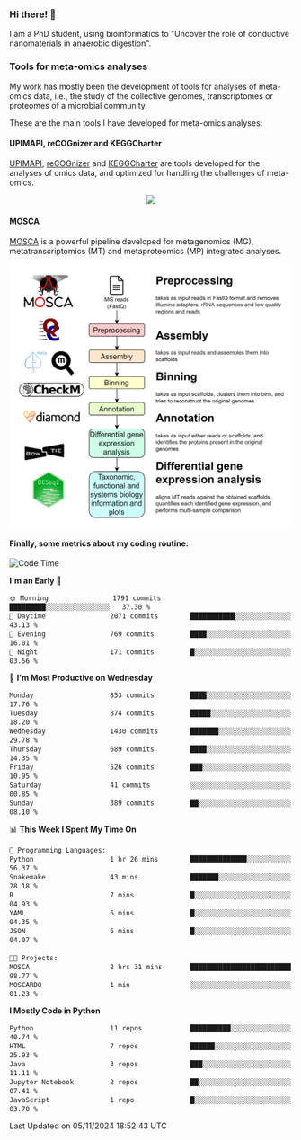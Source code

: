 ### Hi there! 👋

I am a PhD student, using bioinformatics to "Uncover the role of conductive nanomaterials in anaerobic digestion".

### Tools for meta-omics analyses

My work has mostly been the development of tools for analyses of meta-omics data, i.e., the study of the collective genomes, transcriptomes or proteomes of a microbial community.

These are the main tools I have developed for meta-omics analyses:

#### UPIMAPI, reCOGnizer and KEGGCharter

[UPIMAPI](https://github.com/iquasere/UPIMAPI), [reCOGnizer](https://github.com/iquasere/reCOGnizer) and [KEGGCharter](https://github.com/iquasere/KEGGCharter) are tools developed for the analyses of omics data, and optimized for handling the challenges of meta-omics.

<p align="center">
    <img src="assets/annotation_paper.png">
</p>

#### MOSCA

[MOSCA](https://github.com/iquasere/MOSCA) is a powerful pipeline developed for metagenomics (MG), metatranscriptomics (MT) and metaproteomics (MP) integrated analyses.

<p align="center">
    <img src="assets/mosca_workflow.png" align="center" width="700">
</p>


#### Finally, some metrics about my coding routine:

<!--START_SECTION:waka-->
![Code Time](http://img.shields.io/badge/Code%20Time-874%20hrs%204%20mins-blue)

**I'm an Early 🐤** 

```text
🌞 Morning                1791 commits        █████████░░░░░░░░░░░░░░░░   37.30 % 
🌆 Daytime                2071 commits        ███████████░░░░░░░░░░░░░░   43.13 % 
🌃 Evening                769 commits         ████░░░░░░░░░░░░░░░░░░░░░   16.01 % 
🌙 Night                  171 commits         █░░░░░░░░░░░░░░░░░░░░░░░░   03.56 % 
```
📅 **I'm Most Productive on Wednesday** 

```text
Monday                   853 commits         ████░░░░░░░░░░░░░░░░░░░░░   17.76 % 
Tuesday                  874 commits         █████░░░░░░░░░░░░░░░░░░░░   18.20 % 
Wednesday                1430 commits        ███████░░░░░░░░░░░░░░░░░░   29.78 % 
Thursday                 689 commits         ████░░░░░░░░░░░░░░░░░░░░░   14.35 % 
Friday                   526 commits         ███░░░░░░░░░░░░░░░░░░░░░░   10.95 % 
Saturday                 41 commits          ░░░░░░░░░░░░░░░░░░░░░░░░░   00.85 % 
Sunday                   389 commits         ██░░░░░░░░░░░░░░░░░░░░░░░   08.10 % 
```


📊 **This Week I Spent My Time On** 

```text
💬 Programming Languages: 
Python                   1 hr 26 mins        ██████████████░░░░░░░░░░░   56.37 % 
Snakemake                43 mins             ███████░░░░░░░░░░░░░░░░░░   28.18 % 
R                        7 mins              █░░░░░░░░░░░░░░░░░░░░░░░░   04.93 % 
YAML                     6 mins              █░░░░░░░░░░░░░░░░░░░░░░░░   04.35 % 
JSON                     6 mins              █░░░░░░░░░░░░░░░░░░░░░░░░   04.07 % 

🐱‍💻 Projects: 
MOSCA                    2 hrs 31 mins       █████████████████████████   98.77 % 
MOSCARDO                 1 min               ░░░░░░░░░░░░░░░░░░░░░░░░░   01.23 % 
```

**I Mostly Code in Python** 

```text
Python                   11 repos            ██████████░░░░░░░░░░░░░░░   40.74 % 
HTML                     7 repos             ██████░░░░░░░░░░░░░░░░░░░   25.93 % 
Java                     3 repos             ███░░░░░░░░░░░░░░░░░░░░░░   11.11 % 
Jupyter Notebook         2 repos             ██░░░░░░░░░░░░░░░░░░░░░░░   07.41 % 
JavaScript               1 repo              █░░░░░░░░░░░░░░░░░░░░░░░░   03.70 % 
```




 Last Updated on 05/11/2024 18:52:43 UTC
<!--END_SECTION:waka-->
